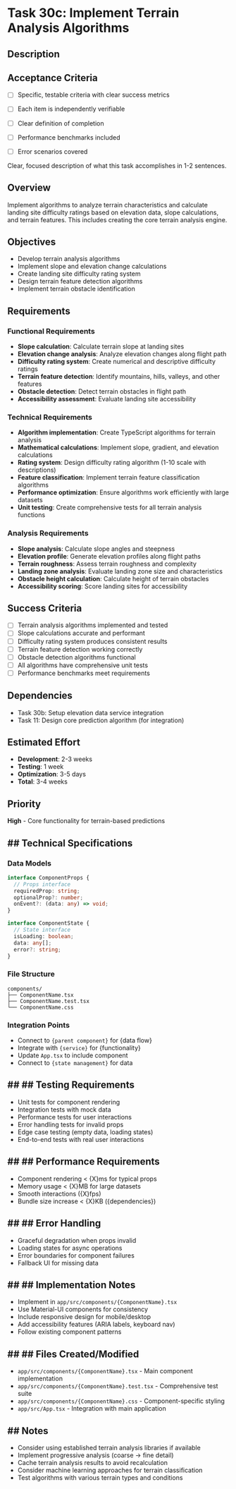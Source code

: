 # Task 30c: Implement Terrain Analysis Algorithms

## Description
## Acceptance Criteria
- [ ] Specific, testable criteria with clear success metrics
- [ ] Each item is independently verifiable
- [ ] Clear definition of completion
- [ ] Performance benchmarks included
- [ ] Error scenarios covered


Clear, focused description of what this task accomplishes in 1-2 sentences.

## Overview
Implement algorithms to analyze terrain characteristics and calculate landing site difficulty ratings based on elevation data, slope calculations, and terrain features. This includes creating the core terrain analysis engine.

## Objectives
- Develop terrain analysis algorithms
- Implement slope and elevation change calculations
- Create landing site difficulty rating system
- Design terrain feature detection algorithms
- Implement terrain obstacle identification

## Requirements

### Functional Requirements
- **Slope calculation**: Calculate terrain slope at landing sites
- **Elevation change analysis**: Analyze elevation changes along flight path
- **Difficulty rating system**: Create numerical and descriptive difficulty ratings
- **Terrain feature detection**: Identify mountains, hills, valleys, and other features
- **Obstacle detection**: Detect terrain obstacles in flight path
- **Accessibility assessment**: Evaluate landing site accessibility

### Technical Requirements
- **Algorithm implementation**: Create TypeScript algorithms for terrain analysis
- **Mathematical calculations**: Implement slope, gradient, and elevation calculations
- **Rating system**: Design difficulty rating algorithm (1-10 scale with descriptions)
- **Feature classification**: Implement terrain feature classification algorithms
- **Performance optimization**: Ensure algorithms work efficiently with large datasets
- **Unit testing**: Create comprehensive tests for all terrain analysis functions

### Analysis Requirements
- **Slope analysis**: Calculate slope angles and steepness
- **Elevation profile**: Generate elevation profiles along flight paths
- **Terrain roughness**: Assess terrain roughness and complexity
- **Landing zone analysis**: Evaluate landing zone size and characteristics
- **Obstacle height calculation**: Calculate height of terrain obstacles
- **Accessibility scoring**: Score landing sites for accessibility

## Success Criteria
- [ ] Terrain analysis algorithms implemented and tested
- [ ] Slope calculations accurate and performant
- [ ] Difficulty rating system produces consistent results
- [ ] Terrain feature detection working correctly
- [ ] Obstacle detection algorithms functional
- [ ] All algorithms have comprehensive unit tests
- [ ] Performance benchmarks meet requirements

## Dependencies
- Task 30b: Setup elevation data service integration
- Task 11: Design core prediction algorithm (for integration)

## Estimated Effort
- **Development**: 2-3 weeks
- **Testing**: 1 week
- **Optimization**: 3-5 days
- **Total**: 3-4 weeks

## Priority
**High** - Core functionality for terrain-based predictions

## ## Technical Specifications

### Data Models
```typescript
interface ComponentProps {
  // Props interface
  requiredProp: string;
  optionalProp?: number;
  onEvent?: (data: any) => void;
}

interface ComponentState {
  // State interface
  isLoading: boolean;
  data: any[];
  error?: string;
}
```

### File Structure
```
components/
├── ComponentName.tsx
├── ComponentName.test.tsx
└── ComponentName.css
```

### Integration Points
- Connect to `{parent component}` for {data flow}
- Integrate with `{service}` for {functionality}
- Update `App.tsx` to include component
- Connect to `{state management}` for data

## ## ## Testing Requirements
- Unit tests for component rendering
- Integration tests with mock data
- Performance tests for user interactions
- Error handling tests for invalid props
- Edge case testing (empty data, loading states)
- End-to-end tests with real user interactions

## ## ## Performance Requirements
- Component rendering < {X}ms for typical props
- Memory usage < {X}MB for large datasets
- Smooth interactions ({X}fps)
- Bundle size increase < {X}KB ({dependencies})

## ## ## Error Handling
- Graceful degradation when props invalid
- Loading states for async operations
- Error boundaries for component failures
- Fallback UI for missing data

## ## ## Implementation Notes
- Implement in `app/src/components/{ComponentName}.tsx`
- Use Material-UI components for consistency
- Include responsive design for mobile/desktop
- Add accessibility features (ARIA labels, keyboard nav)
- Follow existing component patterns

## ## ## Files Created/Modified
- `app/src/components/{ComponentName}.tsx` - Main component implementation
- `app/src/components/{ComponentName}.test.tsx` - Comprehensive test suite
- `app/src/components/{ComponentName}.css` - Component-specific styling
- `app/src/App.tsx` - Integration with main application

## ## Notes
- Consider using established terrain analysis libraries if available
- Implement progressive analysis (coarse → fine detail)
- Cache terrain analysis results to avoid recalculation
- Consider machine learning approaches for terrain classification
- Test algorithms with various terrain types and conditions 